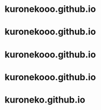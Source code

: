 # kuronekooo.github.io
# kuronekooo.github.io
# kuronekooo.github.io
# kuronekooo.github.io
# kuroneko.github.io
